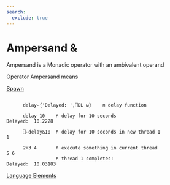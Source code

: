 ```yaml
---
search:
  exclude: true
---
```


<h1 class="heading"><span class="name">Ampersand</span> <span class="command">&</span></h1>

Ampersand is a Monadic operator with an ambivalent operand

Operator Ampersand means

[Spawn](../primitive-operators/spawn.md)
```apl

      delay←{'Delayed: ',⎕DL ⍵}    ⍝ delay function

      delay 10    ⍝ delay for 10 seconds
Delayed:  10.2228

      ⎕←delay&10  ⍝ delay for 10 seconds in new thread 1
1

      2+3 4       ⍝ execute something in current thread
5 6
                  ⍝ thread 1 completes:
Delayed:  10.03183
```

[Language Elements](./language-elements.md)
